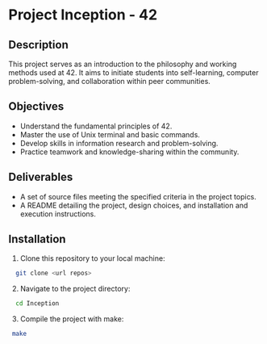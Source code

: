 # Project Inception - 42

## Description
This project serves as an introduction to the philosophy and working methods used at 42. It aims to initiate students into self-learning, computer problem-solving, and collaboration within peer communities.

## Objectives
- Understand the fundamental principles of 42.
- Master the use of Unix terminal and basic commands.
- Develop skills in information research and problem-solving.
- Practice teamwork and knowledge-sharing within the community.

## Deliverables
- A set of source files meeting the specified criteria in the project topics.
- A README detailing the project, design choices, and installation and execution instructions.

## Installation
1. Clone this repository to your local machine:
```sh
  git clone <url repos>
```
2. Navigate to the project directory:
```sh
  cd Inception
```
3. Compile the project with make:
 ```sh
  make
```
